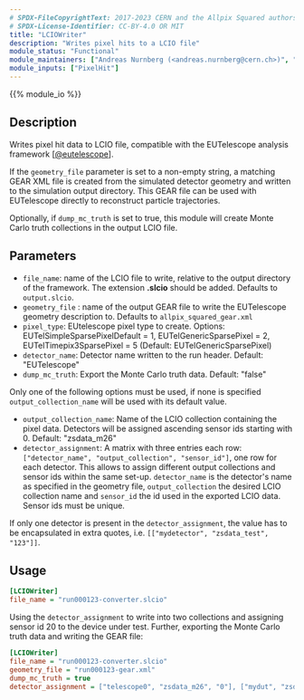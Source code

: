 ```yaml
---
# SPDX-FileCopyrightText: 2017-2023 CERN and the Allpix Squared authors
# SPDX-License-Identifier: CC-BY-4.0 OR MIT
title: "LCIOWriter"
description: "Writes pixel hits to a LCIO file"
module_status: "Functional"
module_maintainers: ["Andreas Nurnberg (<andreas.nurnberg@cern.ch>)", "Simon Spannagel (<simon.spannagel@cern.ch>)", "Tobias Bisanz (<tobias.bisanz@phys.uni-goettingen.de>)"]
module_inputs: ["PixelHit"]
---
```


{{% module_io %}}

## Description
Writes pixel hit data to LCIO file, compatible with the EUTelescope analysis framework \[[@eutelescope]\].

If the `geometry_file` parameter is set to a non-empty string, a matching GEAR XML file is created from the simulated detector geometry and written to the simulation output directory. This GEAR file can be used with EUTelescope directly to reconstruct particle trajectories.

Optionally, if `dump_mc_truth` is set to true, this module will create Monte Carlo truth collections in the output LCIO file.

## Parameters
* `file_name`: name of the LCIO file to write, relative to the output directory of the framework. The extension **.slcio** should be added. Defaults to `output.slcio`.
* `geometry_file` : name of the output GEAR file to write the EUTelescope geometry description to. Defaults to `allpix_squared_gear.xml`
* `pixel_type`: EUtelescope pixel type to create. Options: EUTelSimpleSparsePixelDefault = 1, EUTelGenericSparsePixel = 2, EUTelTimepix3SparsePixel = 5 (Default: EUTelGenericSparsePixel)
* `detector_name`: Detector name written to the run header. Default: "EUTelescope"
* `dump_mc_truth`: Export the Monte Carlo truth data. Default: "false"

Only one of the following options must be used, if none is specified `output_collection_name` will be used with its default value.

* `output_collection_name`: Name of the LCIO collection containing the pixel data. Detectors will be assigned ascending sensor ids starting with 0. Default: "zsdata_m26"
* `detector_assignment`: A matrix with three entries each row: `["detector_name", "output_collection", "sensor_id"]`, one row for each detector. This allows to assign different output collections and sensor ids within the same set-up. `detector_name` is the detector's name as specified in the geometry file, `output_collection` the desired LCIO collection name and `sensor_id` the id used in the exported LCIO data. Sensor ids must be unique.

If only one detector is present in the `detector_assignment`, the value has to be encapsulated in extra quotes, i.e. `[["mydetector", "zsdata_test", "123"]]`.

## Usage
```ini
[LCIOWriter]
file_name = "run000123-converter.slcio"
```

Using the `detector_assignment` to write into two collections and assigning sensor id 20 to the device under test. Further, exporting the Monte Carlo truth data and writing the GEAR file:

```ini
[LCIOWriter]
file_name = "run000123-converter.slcio"
geometry_file = "run000123-gear.xml"
dump_mc_truth = true
detector_assignment = ["telescope0", "zsdata_m26", "0"], ["mydut", "zsdata_dut", "20"], ["telescope1", "zsdata_m26", "1"]
```

[@eutelescope]: https://eutelescope.github.io/
